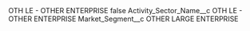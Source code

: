 <?xml version="1.0" encoding="UTF-8"?>
<CustomMetadata xmlns="http://soap.sforce.com/2006/04/metadata" xmlns:xsi="http://www.w3.org/2001/XMLSchema-instance" xmlns:xsd="http://www.w3.org/2001/XMLSchema">
    <label>OTH LE - OTHER ENTERPRISE</label>
    <protected>false</protected>
    <values>
        <field>Activity_Sector_Name__c</field>
        <value xsi:type="xsd:string">OTH LE - OTHER ENTERPRISE</value>
    </values>
    <values>
        <field>Market_Segment__c</field>
        <value xsi:type="xsd:string">OTHER LARGE ENTERPRISE</value>
    </values>
</CustomMetadata>
